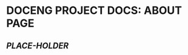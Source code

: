 <!-- index.md  0.0.1                UTF-8                      dh:2021-10-29
     ----1----|----2----|----3----|----4----|----5----|----6----|----7----|--*
     construction structure, manifest, and job jar:
     <https://orcmid.github.io/docEng/about/about.txt>
     -->

# DOCENG PROJECT DOCS: ABOUT PAGE

## *PLACE-HOLDER*


<!--
     0.0.1 2021-10-29T22:26Z Smoothing, change "master" to "main"
     0.0.0 2021-02-15T23:25Z placeholder

                    *** end of docs/about/index.md ***
     -->
